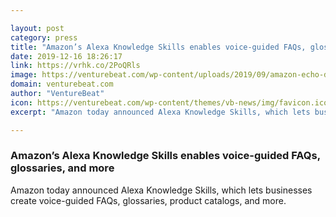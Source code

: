 ```yaml
---

layout: post
category: press
title: "Amazon’s Alexa Knowledge Skills enables voice-guided FAQs, glossaries, and more"
date: 2019-12-16 18:26:17
link: https://vrhk.co/2PoQRls
image: https://venturebeat.com/wp-content/uploads/2019/09/amazon-echo-dot-clock.jpg?w=1200&strip=all
domain: venturebeat.com
author: "VentureBeat"
icon: https://venturebeat.com/wp-content/themes/vb-news/img/favicon.ico
excerpt: "Amazon today announced Alexa Knowledge Skills, which lets businesses create voice-guided FAQs, glossaries, product catalogs, and more."

---
```


### Amazon’s Alexa Knowledge Skills enables voice-guided FAQs, glossaries, and more

Amazon today announced Alexa Knowledge Skills, which lets businesses create voice-guided FAQs, glossaries, product catalogs, and more.